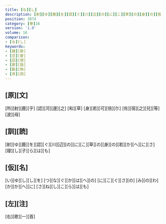 ```yaml
---
title: [な][し]
description: [射][ゆ][鹿][を][認][ぐ][川][辺][の][に][こ][草][の][身][の][若][か][へ][に][さ][寝][し][子][ら][は][も]
position: 3874
category: [巻]16
version: '1.0'
volume: 16
comparison:
- [な][し]
keywords:
- [雑][歌]
- [恋][愛]
- [回][想]
- [歌][謡]
- [動][物]
- [序][詞]
---
```


## [原][文]

[所][射][鹿][乎] [認][河][邊][之] [和][草] [身][若][可][倍][尓] [佐][宿][之][兒][等][波][母]

## [訓][読]

[射][ゆ][鹿][を][認][ぐ][川][辺][の][に][こ][草][の][身][の][若][か][へ][に][さ][寝][し][子][ら][は][も]

## [仮][名]

[い][ゆ][し][し][を] [つ][な][ぐ][か][は][へ][の] [に][こ][ぐ][さ][の] [み][の][わ][か][か][へ][に] [さ][ね][し][こ][ら][は][も]

## [左][注]

[右][歌][一][首]
